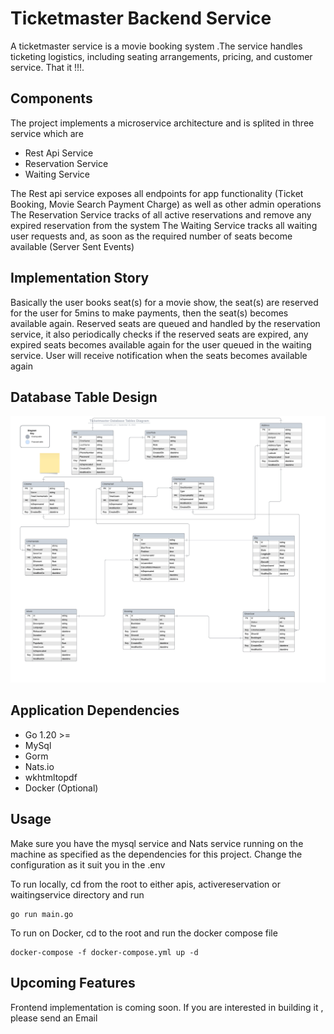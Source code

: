 # Ticketmaster Backend Service

A ticketmaster service is a movie booking system .The service handles ticketing logistics, including seating arrangements, pricing, and customer service. That it !!!.

## Components
The project implements a microservice architecture and is splited in three service which are 

* Rest Api Service
* Reservation Service
* Waiting Service

The Rest api service exposes all endpoints for app functionality (Ticket Booking, Movie Search Payment Charge) as well as other admin operations
The Reservation Service tracks of all active reservations and remove any expired reservation from the system
The Waiting Service tracks all waiting user requests and, as soon as the required number of seats become available (Server Sent Events)

## Implementation Story
Basically the user books seat(s) for a movie show, the seat(s) are reserved for the user for 5mins to make payments, then the seat(s) becomes available again. Reserved seats are queued and handled by the reservation service, it also periodically checks if the reserved seats are expired, any expired seats becomes available again for the user queued in the waiting service. User will receive notification when the seats becomes available again

## Database Table Design
![alt text](<Ticketmaster Database Tables Diagram.jpeg>)

## Application Dependencies
* Go 1.20 >=
* MySql
* Gorm
* Nats.io
* wkhtmltopdf
* Docker (Optional)

## Usage
Make sure you have the mysql service and Nats service running on the machine as specified as the dependencies for this project. Change the configuration as it suit you in the .env

To run locally, cd from the root to either apis, activereservation or waitingservice directory and run 

```
go run main.go
```

To run on Docker, cd to the root and run the docker compose file 

```
docker-compose -f docker-compose.yml up -d
```

## Upcoming Features
Frontend implementation is coming soon. If you are interested in building it , please send an Email


